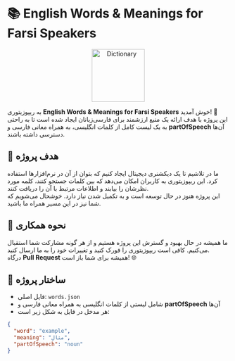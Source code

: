 # 📚 English Words & Meanings for Farsi Speakers

<p align="center">
  <img src="https://hamid.storage.iran.liara.space/dictionary.png" alt="Dictionary" width="120"/>
</p>

به ریپوزیتوری **English Words & Meanings for Farsi Speakers** خوش آمدید! 🌟  
این پروژه با هدف ارائه یک منبع ارزشمند برای فارسی‌زبانان ایجاد شده است تا به راحتی به یک لیست کامل از کلمات انگلیسی، به همراه معانی فارسی و **partOfSpeech** آن‌ها دسترسی داشته باشند.

## 🎯 هدف پروژه
ما در تلاشیم تا یک دیکشنری دیجیتال ایجاد کنیم که بتوان از آن در نرم‌افزارها استفاده کرد. این ریپوزیتوری به کاربران امکان می‌دهد که بین کلمات جستجو کنند، کلمه مورد نظرشان را بیابند و اطلاعات مرتبط با آن را دریافت کنند.  
این پروژه هنوز در حال توسعه است و به تکمیل شدن نیاز دارد. خوشحال می‌شویم که شما نیز در این مسیر همراه ما باشید.

## 🚀 نحوه همکاری
ما همیشه در حال بهبود و گسترش این پروژه هستیم و از هر گونه مشارکت شما استقبال می‌کنیم. کافی است ریپوزیتوری را فورک کنید و تغییرات خود را به ما ارسال کنید.  
درگاه **Pull Request** همیشه برای شما باز است! 🌐

## 📁 ساختار پروژه
- فایل اصلی: `words.json`
- شامل لیستی از کلمات انگلیسی به همراه معانی فارسی و **partOfSpeech** آن‌ها
- هر مدخل در فایل به شکل زیر است:

```json
{
  "word": "example",
  "meaning": "مثال",
  "partOfSpeech": "noun"
}
